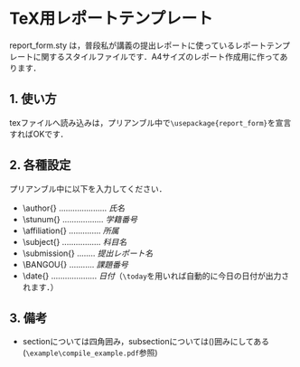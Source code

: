 # TeX用レポートテンプレート

report_form.sty は，普段私が講義の提出レポートに使っているレポートテンプレートに関するスタイルファイルです．A4サイズのレポート作成用に作ってあります．

## 1. 使い方

texファイルへ読み込みは，プリアンブル中で`\usepackage{report_form}`を宣言すればOKです．


## 2. 各種設定

プリアンブル中に以下を入力してください．

- \author{} ..................... *氏名*
- \stunum{} .................. *学籍番号*
- \affiliation{} .............. *所属*
- \subject{} ................. *科目名*
- \submission{} ........ *提出レポート名*
- \BANGOU{} ........... *課題番号*
- \date{} .................... *日付*（`\today`を用いれば自動的に今日の日付が出力されます．）


## 3. 備考
- sectionについては四角囲み，subsectionについては()囲みにしてある(`\example\compile_example.pdf`参照)
